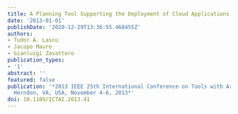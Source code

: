 ```yaml
---
title: A Planning Tool Supporting the Deployment of Cloud Applications
date: '2013-01-01'
publishDate: '2020-12-29T13:36:55.468455Z'
authors:
- Tudor A. Lascu
- Jacopo Mauro
- Gianluigi Zavattaro
publication_types:
- '1'
abstract: ''
featured: false
publication: '*2013 IEEE 25th International Conference on Tools with Artificial Intelligence,
  Herndon, VA, USA, November 4-6, 2013*'
doi: 10.1109/ICTAI.2013.41
---
```


